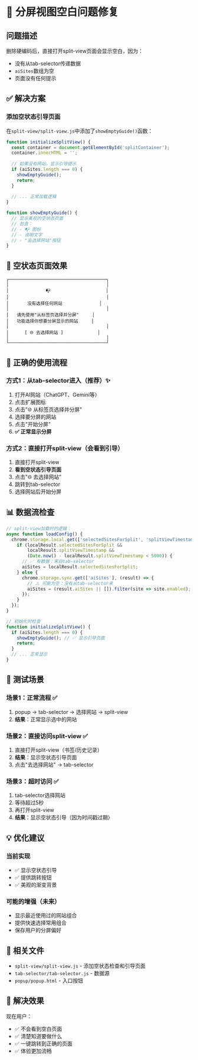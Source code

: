 # 🔧 分屏视图空白问题修复

## 问题描述

删除硬编码后，直接打开split-view页面会显示空白，因为：
- 没有从tab-selector传递数据
- `aiSites`数组为空
- 页面没有任何提示

## ✅ 解决方案

### 添加空状态引导页面

在`split-view/split-view.js`中添加了`showEmptyGuide()`函数：

```javascript
function initializeSplitView() {
  const container = document.getElementById('splitContainer');
  container.innerHTML = '';
  
  // 如果没有网站，显示引导提示
  if (aiSites.length === 0) {
    showEmptyGuide();
    return;
  }
  
  // ... 正常加载逻辑
}

function showEmptyGuide() {
  // 显示美观的空状态页面
  // 包含：
  // - 📭 图标
  // - 说明文字
  // - "去选择网站"按钮
}
```

## 🎨 空状态页面效果

```
┌─────────────────────────────────────┐
│                                     │
│              📭                     │
│                                     │
│       没有选择任何网站              │
│                                     │
│   请先使用"从标签页选择并分屏"     │
│   功能选择你想要分屏显示的网站     │
│                                     │
│      [ 🌐 去选择网站 ]             │
│                                     │
└─────────────────────────────────────┘
```

## 🔄 正确的使用流程

### 方式1：从tab-selector进入（推荐）✨

1. 打开AI网站（ChatGPT、Gemini等）
2. 点击扩展图标
3. 点击"🌐 从标签页选择并分屏"
4. 选择要分屏的网站
5. 点击"开始分屏"
6. **✅ 正常显示分屏**

### 方式2：直接打开split-view（会看到引导）

1. 直接打开split-view
2. **看到空状态引导页面**
3. 点击"🌐 去选择网站"
4. 跳转到tab-selector
5. 选择网站后开始分屏

## 📊 数据流检查

```javascript
// split-view加载时的逻辑：
async function loadConfig() {
  chrome.storage.local.get(['selectedSitesForSplit', 'splitViewTimestamp'], (localResult) => {
    if (localResult.selectedSitesForSplit && 
        localResult.splitViewTimestamp && 
        (Date.now() - localResult.splitViewTimestamp < 5000)) {
      // ✅ 有数据：来自tab-selector
      aiSites = localResult.selectedSitesForSplit;
    } else {
      chrome.storage.sync.get(['aiSites'], (result) => {
        // ⚠️ 可能为空：没有从tab-selector来
        aiSites = (result.aiSites || []).filter(site => site.enabled);
      });
    }
  });
}

// 初始化时检查
function initializeSplitView() {
  if (aiSites.length === 0) {
    showEmptyGuide(); // ✅ 显示引导页面
    return;
  }
  // ... 正常显示
}
```

## 🧪 测试场景

### 场景1：正常流程 ✅
1. popup → tab-selector → 选择网站 → split-view
2. **结果**：正常显示选中的网站

### 场景2：直接访问split-view ✅
1. 直接打开split-view（书签/历史记录）
2. **结果**：显示空状态引导页面
3. 点击"去选择网站" → tab-selector

### 场景3：超时访问 ✅
1. tab-selector选择网站
2. 等待超过5秒
3. 再打开split-view
4. **结果**：显示空状态引导（因为时间戳过期）

## 💡 优化建议

### 当前实现
- ✅ 显示空状态引导
- ✅ 提供跳转按钮
- ✅ 美观的渐变背景

### 可能的增强（未来）
- 显示最近使用过的网站组合
- 提供快速选择常用组合
- 保存用户的分屏偏好

## 📝 相关文件

- `split-view/split-view.js` - 添加空状态检查和引导页面
- `tab-selector/tab-selector.js` - 数据源
- `popup/popup.html` - 入口按钮

## 🎉 解决效果

现在用户：
- ✅ 不会看到空白页面
- ✅ 清楚知道要做什么
- ✅ 一键跳转到正确的页面
- ✅ 体验更加流畅

